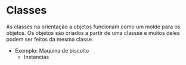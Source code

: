 # Classes

As classes na orientação a objetos funcionam como um molde para os objetos. Os objetos são criados a partir de uma classse e muitos deles podem ser feitos da mesma classe.

- Exemplo: Maquina de biscoito
  - Instancias